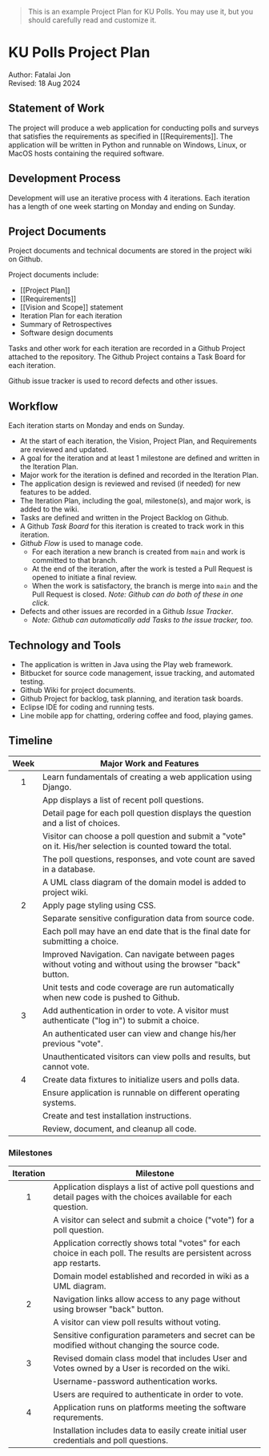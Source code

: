 > This is an example Project Plan for KU Polls. 
> You may use it, but you should carefully read and customize it.

# KU Polls Project Plan 

Author:  Fatalai Jon    
Revised: 18 Aug 2024

## Statement of Work

The project will produce a web application for conducting polls and surveys that satisfies 
the requirements as specified in [[Requirements]].  The application will be written in Python and runnable
on Windows, Linux, or MacOS hosts containing the required software.

## Development Process

Development will use an iterative process with 4 iterations. Each iteration has a length of one week starting on Monday and ending on Sunday.

## Project Documents

Project documents and technical documents are stored in the project wiki on Github.

Project documents include:
- [[Project Plan]]
- [[Requirements]]
- [[Vision and Scope]] statement
- Iteration Plan for each iteration
- Summary of Retrospectives
- Software design documents

Tasks and other work for each iteration are recorded in a Github Project attached to the repository. The Github Project contains a Task Board for each iteration. 

Github issue tracker is used to record defects and other issues. 

## Workflow

Each iteration starts on Monday and ends on Sunday. 

- At the start of each iteration, the Vision, Project Plan, and Requirements are reviewed and updated. 
- A goal for the iteration and at least 1 milestone are defined and written in the Iteration Plan.
- Major work for the iteration is defined and recorded in the Iteration Plan.
- The application design is reviewed and revised (if needed) for new features to be added. 
- The Iteration Plan, including the goal, milestone(s), and major work, is added to the wiki.
- Tasks are defined and written in the Project Backlog on Github.
- A Github *Task Board* for this iteration is created to track work in this iteration.
- *Github Flow* is used to manage code. 
  - For each iteration a new branch is created from `main` and work is committed to that branch.
  - At the end of the iteration, after the work is tested a Pull Request is opened to initiate a final review.  
  - When the work is satisfactory, the branch is merge into `main` and the Pull Request is closed. *Note: Github can do both of these in one click.*
- Defects and other issues are recorded in a Github *Issue Tracker*.
  - *Note: Github can automatically add Tasks to the issue tracker, too.*

## Technology and Tools

- The application is written in Java using the Play web framework.
- Bitbucket for source code management, issue tracking, and automated testing.
- Github Wiki for project documents.
- Github Project for backlog, task planning, and iteration task boards.
- Eclipse IDE for coding and running tests.
- Line mobile app for chatting, ordering coffee and food, playing games.


## Timeline

|   Week    | Major Work and Features |
|:---------:|-------------------------|
|     1     | Learn fundamentals of creating a web application using Django. |
|           | App displays a list of recent poll questions. |
|           | Detail page for each poll question displays the question and a list of choices.|
|           | Visitor can choose a poll question and submit a "vote" on it. His/her selection is counted toward the total.|
|           | The poll questions, responses, and vote count are saved in a database.|
|           | A UML class diagram of the domain model is added to project wiki. |
|     2     | Apply page styling using CSS. |
|           | Separate sensitive configuration data from source code.|
|           | Each poll may have an end date that is the final date for submitting a choice. |
|           | Improved Navigation. Can navigate between pages without voting and without using the browser "back" button. |
|           | Unit tests and code coverage are run automatically when new code is pushed to Github. |
|     3     | Add authentication in order to vote. A visitor must authenticate ("log in") to submit a choice. |
|           | An authenticated user can view and change his/her previous "vote". |
|           | Unauthenticated visitors can view polls and results, but cannot vote. |
|     4     | Create data fixtures to initialize users and polls data.|
|           | Ensure application is runnable on different operating systems. |
|           | Create and test installation instructions. |
|           | Review, document, and cleanup all code. |

### Milestones

| Iteration | Milestone |
|:---------:|-----------|
|     1     | Application displays a list of active poll questions and detail pages with the choices available for each question. |
|           | A visitor can select and submit a choice ("vote") for a poll question. |
|           | Application correctly shows total "votes" for each choice in each poll. The results are persistent across app restarts. |
|           | Domain model established and recorded in wiki as a UML diagram. |
|     2     | Navigation links allow access to any page without using browser "back" button. |
|           | A visitor can view poll results without voting. |
|           | Sensitive configuration parameters and secret can be modified without changing the source code. |
|     3     | Revised domain class model that includes User and Votes owned by a User is recorded on the wiki. |
|           | Username-password authentication works. |
|           | Users are required to authenticate in order to vote. |
|     4     | Application runs on platforms meeting the software requrements. |
|           | Installation includes data to easily create initial user credentials and poll questions. |

